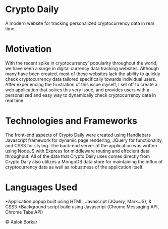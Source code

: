 # Crypto Daily
A modern website for tracking personalized cryptocurrency data in real time.

# Motivation
With the recent spike in cryptocurrency' popularity throughout the world, we have seen a surge in digital currency data tracking websites. Although many have been created, most of these websites lack the ability to quickly check cryptocurrency data tailored specifically towards individual users. After experiencing the frustration of this issue myself, I set off to create a web application that solves this very issue, and provides users with a personalized and easy way to dynamically check cryptocurrency data in real time.

# Technologies and Frameworks
The front-end aspects of Crypto Daily were created using Handlebars Javascript framework for dynamic page rendering, JQuery for functionality, and CSS3 for styling. The back-end server of the application was written using NodeJS with Express for middleware routing and effecient data throughput. All of the data that Crypto Daily uses comes directly from Crypto Daily also utilizes a MongoDB data store for maintaining the influx of cryptocurrency data as well as robustness of the application itself.


# Languages Used
*Application popup built using HTML, Javascript (JQuery, Mark.JS), & CSS3
*Background script build using Javascript (Chrome Messaging API, Chrome Tabs API)

© Aalok Borkar
